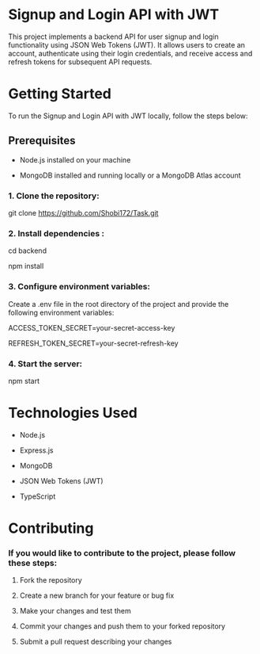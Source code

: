 # Signup and Login API with JWT


This project implements a backend API for user signup and login functionality using JSON Web Tokens (JWT). It allows users to create an account, authenticate using their login credentials, and receive access and refresh tokens for subsequent API requests.

# Getting Started

To run the Signup and Login API with JWT locally, follow the steps below:


## Prerequisites

- Node.js installed on your machine

- MongoDB installed and running locally or a MongoDB Atlas account


### 1. Clone the repository:


git clone https://github.com/Shobi172/Task.git




### 2. Install dependencies :



cd backend

npm install




### 3. Configure environment variables:


Create a .env file in the root directory of the project and provide the following environment variables:


ACCESS_TOKEN_SECRET=your-secret-access-key

REFRESH_TOKEN_SECRET=your-secret-refresh-key




### 4. Start the server:

npm start



# Technologies Used


- Node.js

- Express.js

- MongoDB

- JSON Web Tokens (JWT)

- TypeScript



# Contributing

### If you would like to contribute to the project, please follow these steps:

1. Fork the repository

2. Create a new branch for your feature or bug fix

3. Make your changes and test them

4. Commit your changes and push them to your forked repository

5. Submit a pull request describing your changes
